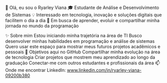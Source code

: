 👋 Olá, eu sou o Ryarley Viana
🎓 Estudante de Análise e Desenvolvimento de Sistemas
💡 Interessado em tecnologia, inovação e soluções digitais que facilitem o dia a dia
🚀 Em busca de aprender, evoluir e compartilhar minha jornada no mundo da programação

✨ Sobre mim
Estou iniciando minha trajetória na área de TI
Busco desenvolver minhas habilidades em programação e análise de sistemas
Quero usar este espaço para mostrar meus futuros projetos acadêmicos e pessoais
🎯 Objetivos aqui no GitHub
Compartilhar minha evolução na área de tecnologia
Criar projetos que mostrem meu aprendizado ao longo da graduação
Conectar-me com outros estudantes e profissionais da área
📫 Onde me encontrar
LinkedIn: www.linkedin.com/in/ryarley-viana-09200b380
